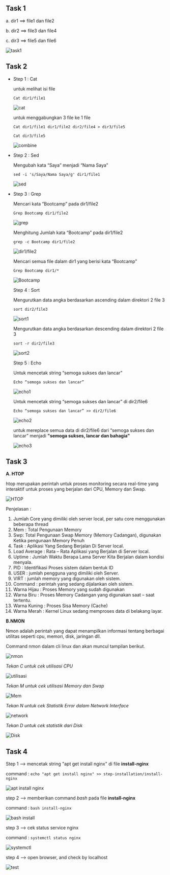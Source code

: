 ## Task 1 

a.	dir1 ==> file1 dan file2

b.	dir2 ==> file3 dan file4 

c.	dir3 ==> file5 dan file6  

![task1](https://github.com/ngurahgdewisnugk/devops20-dumbways-ngurahgedewisnugk/blob/df02248384060f5ba71fd1931554ea0500956f0f/stage-1/day4/img/task1.png)

## Task 2

* Step 1 : Cat

  untuk melihat isi file
  
  `Cat dir1/file1`
  
  ![cat](https://github.com/ngurahgdewisnugk/devops20-dumbways-ngurahgedewisnugk/assets/88923635/a80b324a-398d-49eb-a1ac-84eab3ecb26a)

  untuk menggabungkan 3 file ke 1 file

  `Cat dir1/file1 dir1/file2 dir2/file4 > dir3/file5`

  `Cat dir3/file5`
  
   ![combine](https://github.com/ngurahgdewisnugk/devops20-dumbways-ngurahgedewisnugk/assets/88923635/fa1d12e7-34ba-46bf-9e4a-24a4efb42c87)

* Step 2 : Sed

  Mengubah kata “Saya” menjadi “Nama Saya”

  `sed -i 's/Saya/Nama Saya/g' dir1/file1`

  ![sed](https://github.com/ngurahgdewisnugk/devops20-dumbways-ngurahgedewisnugk/assets/88923635/2321a540-2d95-47c1-b5a9-97e41bbe0898)

* Step 3 : Grep

  Mencari kata “Bootcamp” pada dir1/file2 

  `Grep Bootcamp dir1/file2`

  ![grep](https://github.com/ngurahgdewisnugk/devops20-dumbways-ngurahgedewisnugk/assets/88923635/0e1e8629-36b0-414d-a082-9fcbd9cf28ab)

  Menghitung Jumlah kata “Bootcamp” pada dir1/file2

  `grep -c Bootcamp dir1/file2`

  ![dir1/file2](https://github.com/ngurahgdewisnugk/devops20-dumbways-ngurahgedewisnugk/assets/88923635/ac8bcada-6a13-430c-8bb9-3bed5eaa6c70)

  Mencari semua file dalam dir1 yang berisi kata “Bootcamp”

  `Grep Bootcamp dir1/*`

  ![Bootcamp](https://github.com/ngurahgdewisnugk/devops20-dumbways-ngurahgedewisnugk/assets/88923635/980040a0-0f7b-4bde-ba70-28660cbd9854)

  Step 4 : Sort

  Mengurutkan data angka berdasarkan ascending dalam direktori 2 file 3

  `sort dir2/file3`

  ![sort1](https://github.com/ngurahgdewisnugk/devops20-dumbways-ngurahgedewisnugk/assets/88923635/08fa5c4a-8c09-422a-995c-985c3f923bd0)

  Mengurutkan data angka berdasarkan descending dalam direktori 2 file 3

  `sort -r dir2/file3`

  ![sort2](https://github.com/ngurahgdewisnugk/devops20-dumbways-ngurahgedewisnugk/assets/88923635/02ea093e-090e-492a-b829-923348d5d75f)

  Step 5 : Echo

  Untuk mencetak string “semoga sukses dan lancar”

  `Echo “semoga sukses dan lancar”`

  ![echo1](https://github.com/ngurahgdewisnugk/devops20-dumbways-ngurahgedewisnugk/assets/88923635/27971474-77cc-4151-a821-e1e97f91ae0d)

  Untuk mencetak string “semoga sukses dan lancar” di dir2/file6

  `Echo “semoga sukses dan lancar” >> dir2/file6`

  ![echo2](https://github.com/ngurahgdewisnugk/devops20-dumbways-ngurahgedewisnugk/assets/88923635/5b9a9c51-3984-4c80-ae94-774e044ff628)

  untuk mereplace semua data di dir2/file6 dari “semoga sukses dan lancar” menjadi **"semoga sukses, lancar dan bahagia"**

  ![echo3](https://github.com/ngurahgdewisnugk/devops20-dumbways-ngurahgedewisnugk/assets/88923635/81780f64-4d71-4676-9e7b-78acec666e8d)

## Task 3 
  
  **A. HTOP**
  
  htop merupakan perintah untuk proses monitoring secara real-time yang interaktif untuk proses yang berjalan dari CPU, Memory dan Swap.

  ![HTOP](https://github.com/ngurahgdewisnugk/devops20-dumbways-ngurahgedewisnugk/assets/88923635/e522dc39-6958-45fa-8dec-8faf29413f14)

  Penjelasan : 
  1.	Jumlah Core yang dimiliki oleh server local, per satu core menggunakan beberapa thread
  2.	Mem : Total Pengunaan Memory 
  3.	Swp: Total Pengunaan Swap Memory (Memory Cadangan), digunakan Ketika pengunaan Memory Penuh
  4.	Task : Aplikasi Yang Sedang Berjalan Di Server local. 
  5.	Load Average : Rata – Rata Aplikasi yang Berjalan di Server local.
  6.	Uptime : Jumlah Waktu Berapa Lama Server Kita Berjalan dalam kondisi menyala.
  7.	PID : Identifikasi Proses sistem dalam bentuk ID  
  8.	USER : jumlah pengguna yang dimiliki oleh Server.
  9.	VIRT : jumlah memory yang digunakan oleh sistem.
  10.	Command : perintah yang sedang dijalankan oleh sistem.
  11.	Warna Hijau : Proses Memory yang sudah digunakan 
  12.	Warna Biru : Proses Memory Cadangan yang digunakan saat – saat tertentu. 
  13.	Warna Kuning : Proses Sisa Memory (Cache)
  14.	Warna Merah : Kernel Linux sedang memproses data di belakang layar.

  **B.NMON**
  
  Nmon adalah perintah yang dapat menampilkan informasi tentang berbagai utilitas seperti cpu, memori, disk, jaringan dll.

  Command nmon dalam cli linux dan akan muncul tampilan berikut.

  ![nmon](https://github.com/ngurahgdewisnugk/devops20-dumbways-ngurahgedewisnugk/assets/88923635/e6738650-6003-4d08-b85b-a73ba5f86421)

  *Tekan C untuk cek utilisasi CPU*

  ![utilisasi](https://github.com/ngurahgdewisnugk/devops20-dumbways-ngurahgedewisnugk/assets/88923635/5790d404-4374-468b-936e-09e5143ef612)

  *Tekan M untuk cek utilisasi Memory dan Swap*

  ![Mem](https://github.com/ngurahgdewisnugk/devops20-dumbways-ngurahgedewisnugk/assets/88923635/0cc0c475-fbd0-45c8-9ae8-f23e6ceb8d0f)

  *Tekan N untuk cek Statistik Error dalam Network Interface*

  ![network](https://github.com/ngurahgdewisnugk/devops20-dumbways-ngurahgedewisnugk/assets/88923635/9e7c24c7-3701-4b4a-bcc7-0539defc640f)

  *Tekan D untuk cek statistik dari Disk*

  ![Disk](https://github.com/ngurahgdewisnugk/devops20-dumbways-ngurahgedewisnugk/assets/88923635/cfc616b7-c16e-43c0-95b4-f10ff7e0a094)

## Task 4 

Step 1 --> mencetak string "apt get install nginx" di file **install-nginx**

command : `echo "apt get install nginx" >> step-installation/install-nginx`

![apt install nginx](https://github.com/ngurahgdewisnugk/devops20-dumbways-ngurahgedewisnugk/assets/88923635/4fd82f44-a1e2-4c4f-ab7e-eef3acfc6260)

step 2 --> memberikan command *bash* pada file **install-nginx**

command : `bash install-nginx`

![bash install](https://github.com/ngurahgdewisnugk/devops20-dumbways-ngurahgedewisnugk/assets/88923635/b4403e35-3c2e-4825-94e0-152e0f623990)

step 3 --> cek status service nginx 

command : `systemctl status nginx`

![systemctl](https://github.com/ngurahgdewisnugk/devops20-dumbways-ngurahgedewisnugk/assets/88923635/2b6477dc-742e-4a29-a722-4725377af5a5)

step 4 --> open browser, and check by localhost 

![test](https://github.com/ngurahgdewisnugk/devops20-dumbways-ngurahgedewisnugk/assets/88923635/526377ad-1b27-475d-92e4-f244ebe5c223)








